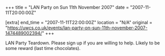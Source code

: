 +++
title = "LAN Party on Sun 11th November 2007"
date = "2007-11-11T20:00:00Z"

[extra]
end_time = "2007-11-11T22:00:00Z"
location = "N/A"
original = "https://uwcs.co.uk/events/lan-party-on-sun-11th-november-2007-1474489002394/"
+++

LAN Party Teardown. Please sign up if you are willing to help. Likely to be some reward (last time chocolates).

